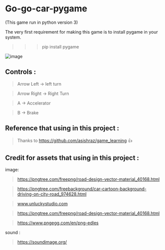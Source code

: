 # Go-go-car-pygame

(This game run in python version 3)

The very first requirement for making this game is to install pygame in your system.
>>> pip install pygame


![image](https://user-images.githubusercontent.com/23730419/130020311-775a9179-944e-4b7b-a931-d26878633abd.png)




## Controls :

> Arrow Left -> left turn

> Arrow Right -> Right Turn

> A -> Accelerator

> B -> Brake




## Reference that using in this project :

> Thanks to https://github.com/asishraz/game_learning :+1:




## Credit for assets that using in this project :

image:

> https://pngtree.com/freepng/road-design-vector-material_40168.html

> https://pngtree.com/freebackground/car-cartoon-background-driving-on-city-road_974628.html

> www.unluckystudio.com

> https://pngtree.com/freepng/road-design-vector-material_40168.html

> https://www.pngegg.com/en/png-edles


sound : 

> https://soundimage.org/
